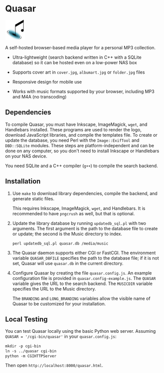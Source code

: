 Quasar
======

<img src="https://raw.githubusercontent.com/nandhp/quasar/master/quasar.svg"
     width="64" alt="Quasar logo" />

A self-hosted browser-based media player for a personal MP3 collection.

* Ultra-lightweight (search backend written in C++ with a SQLite
  database) so it can be hosted even on a low-power NAS box

* Supports cover art in `cover.jpg`, `albumart.jpg` or `folder.jpg` files

* Responsive design for mobile use

* Works with music formats supported by your browser, including MP3
  and M4A (no transcoding)

Dependencies
------------

To compile Quasar, you must have Inkscape, ImageMagick, `wget`, and
Handlebars installed. These programs are used to render the logo,
download JavaScript libraries, and compile the templates file. To
create or update the database, you need Perl with the
`Image::ExifTool` and `DBD::SQLite` modules. These steps are
platform-independent and can be done on any computer, so you don't
need to install Inkscape or Handlebars on your NAS device.

You need SQLite and a C++ compiler (`g++`) to compile the search backend.

Installation
------------

1. Use `make` to download library dependencies, compile the backend,
   and generate static files.

   This requires Inkscape, ImageMagick, `wget`, and Handlebars. It is
   recommended to have `pngcrush` as well, but that is optional.

2. Update the library database by running `updatedb_sql.pl` with two
   arguments. The first argument is the path to the database file to
   create or update; the second is the Music directory to index.

       perl updatedb_sql.pl quasar.db /media/music

3. The Quasar daemon supports either CGI or FastCGI. The environment
   variable `QUASAR_DBFILE` specifies the path to the database file;
   if it is not set, Quasar will use `quasar.db` in the current
   directory.

4. Configure Quasar by creating the file `quasar.config.js`. An
   example configuration file is provided in `quasar.config-example.js`.
   The `QUASAR` variable gives the URL to the search backend. The
   `MUSICDIR` variable specifies the URL to the Music directory.

   The `BRANDING` and `LONG_BRANDING` variables allow the visible name
   of Quasar to be customized for your installation.

Local Testing
-------------

You can test Quasar locally using the basic Python web server.
Assuming `QUASAR = '/cgi-bin/quasar'` in your `quasar.config.js`:

    mkdir -p cgi-bin
    ln -s ../quasar cgi-bin
    python -m CGIHTTPServer

Then open `http://localhost:8000/quasar.html`.
